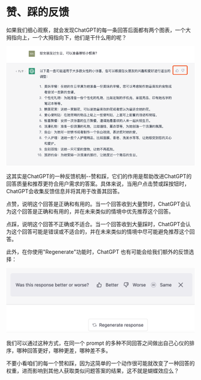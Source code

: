 # 赞、踩的反馈

如果我们细心观察，就会发现ChatGPT的每一条回答后面都有两个图表，一个大拇指向上，一个大拇指向下，他们是干什么用的呢？

![intro](../images/webpage/likeandunlike.png)

这其实是ChatGPT的一种反馈机制--赞和踩，它们的作用是帮助改进ChatGPT的回答质量和推荐更符合用户需求的答案。具体来说，当用户点击赞或踩按钮时，ChatGPT会收集反馈信息并将其用于改善其回答。

点赞，说明这个回答是正确和有用的。当一个回答收到大量赞时，ChatGPT会认为这个回答是正确和有用的，并在未来类似的情境中优先推荐这个回答。

点踩，说明这个回答不正确或不适合。当一个回答收到大量踩时，ChatGPT会认为这个回答可能是错误或不适合的，并在未来类似的情境中尽可能避免推荐这个回答。

此外，在你使用"Regenerate"功能时，ChatGPT 也有可能会给我们额外的反馈选择：

![](/images/webpage/regen-better-worse.png)

我们可以通过这种方式，在同一个 prompt 的多种不同回答之间做出自己心仪的排序，哪种回答更好，哪种更差，哪种差不多。

不要小看咱们的每一个赞和踩，因为这简单的一个动作很可能就改变了一种回答的权重，进而影响到其他人获取类似问题答案的结果，这不就是蝴蝶效应么？

